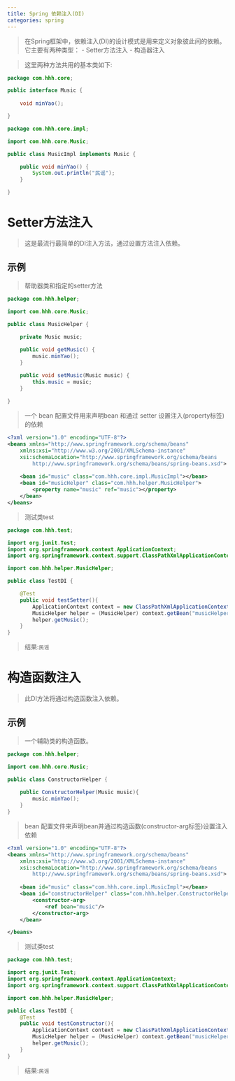 ```yaml
---
title: Spring 依赖注入(DI)
categories: spring
---
```


> 在Spring框架中，依赖注入(DI)的设计模式是用来定义对象彼此间的依赖。它主要有两种类型：
    - Setter方法注入
    - 构造器注入

> 这里两种方法共用的基本类如下:
``` java
package com.hhh.core;

public interface Music {
	
	void minYao();

}
```
``` java
package com.hhh.core.impl;

import com.hhh.core.Music;

public class MusicImpl implements Music {

	public void minYao() {
		System.out.println("民谣");
	}

}

```
#  Setter方法注入
> 这是最流行最简单的DI注入方法，通过设置方法注入依赖。

## 示例
> 帮助器类和指定的setter方法
``` java
package com.hhh.helper;

import com.hhh.core.Music;

public class MusicHelper {
	
	private Music music;

	public void getMusic() {
		music.minYao();
	}

	public void setMusic(Music music) {
		this.music = music;
	}
	
}

```
> 一个 bean 配置文件用来声明bean 和通过 setter 设置注入(property标签)的依赖
``` xml
<?xml version="1.0" encoding="UTF-8"?>
<beans xmlns="http://www.springframework.org/schema/beans"
    xmlns:xsi="http://www.w3.org/2001/XMLSchema-instance"
    xsi:schemaLocation="http://www.springframework.org/schema/beans
        http://www.springframework.org/schema/beans/spring-beans.xsd">
	
	<bean id="music" class="com.hhh.core.impl.MusicImpl"></bean>
	<bean id="musicHelper" class="com.hhh.helper.MusicHelper">
		<property name="music" ref="music"></property>
	</bean>
</beans>
```
> 测试类test
``` java
package com.hhh.test;

import org.junit.Test;
import org.springframework.context.ApplicationContext;
import org.springframework.context.support.ClassPathXmlApplicationContext;

import com.hhh.helper.MusicHelper;

public class TestDI {

	@Test
	public void testSetter(){
		ApplicationContext context = new ClassPathXmlApplicationContext("applicationContext.xml");
		MusicHelper helper = (MusicHelper) context.getBean("musicHelper");
		helper.getMusic();
	}
}

```
> 结果:`民谣`

# 构造函数注入
> 此DI方法将通过构造函数注入依赖。

## 示例
> 一个辅助类的构造函数。
``` java
package com.hhh.helper;

import com.hhh.core.Music;

public class ConstructorHelper {
	
	public ConstructorHelper(Music music){
		music.minYao();
	}
}
```
> bean 配置文件来声明bean并通过构造函数(constructor-arg标签)设置注入依赖
``` xml
<?xml version="1.0" encoding="UTF-8"?>
<beans xmlns="http://www.springframework.org/schema/beans"
    xmlns:xsi="http://www.w3.org/2001/XMLSchema-instance"
    xsi:schemaLocation="http://www.springframework.org/schema/beans
        http://www.springframework.org/schema/beans/spring-beans.xsd">
	
	<bean id="music" class="com.hhh.core.impl.MusicImpl"></bean>
	<bean id="constructorHelper" class="com.hhh.helper.ConstructorHelper">
		<constructor-arg>
			<ref bean="music"/>
		</constructor-arg>
	</bean>

</beans>
```
> 测试类test
``` java
package com.hhh.test;

import org.junit.Test;
import org.springframework.context.ApplicationContext;
import org.springframework.context.support.ClassPathXmlApplicationContext;

import com.hhh.helper.MusicHelper;

public class TestDI {
	@Test
	public void testConstructor(){
		ApplicationContext context = new ClassPathXmlApplicationContext("applicationContext.xml");
		MusicHelper helper = (MusicHelper) context.getBean("musicHelper");
		helper.getMusic();
	}
}

```
> 结果:`民谣`
> 